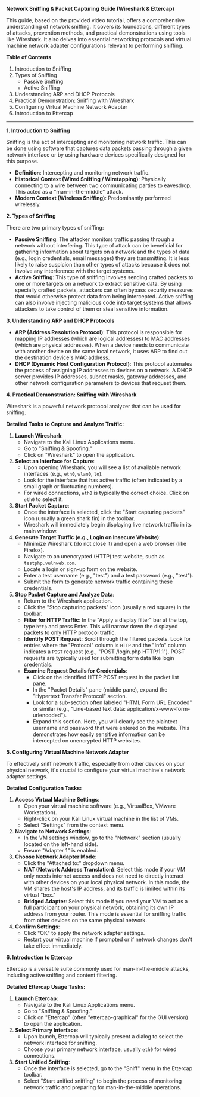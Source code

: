 **Network Sniffing & Packet Capturing Guide (Wireshark & Ettercap)**

This guide, based on the provided video tutorial, offers a comprehensive understanding of network sniffing. It covers its foundations, different types of attacks, prevention methods, and practical demonstrations using tools like Wireshark. It also delves into essential networking protocols and virtual machine network adapter configurations relevant to performing sniffing.

**Table of Contents**

1.  Introduction to Sniffing
2.  Types of Sniffing
    * Passive Sniffing
    * Active Sniffing
3.  Understanding ARP and DHCP Protocols
4.  Practical Demonstration: Sniffing with Wireshark
5.  Configuring Virtual Machine Network Adapter
6.  Introduction to Ettercap

---

**1. Introduction to Sniffing**

Sniffing is the act of intercepting and monitoring network traffic. This can be done using software that captures data packets passing through a given network interface or by using hardware devices specifically designed for this purpose.

* **Definition**: Intercepting and monitoring network traffic.
* **Historical Context (Wired Sniffing / Wiretapping)**: Physically connecting to a wire between two communicating parties to eavesdrop. This acted as a "man-in-the-middle" attack.
* **Modern Context (Wireless Sniffing)**: Predominantly performed wirelessly.

**2. Types of Sniffing**

There are two primary types of sniffing:

* **Passive Sniffing**: The attacker monitors traffic passing through a network without interfering. This type of attack can be beneficial for gathering information about targets on a network and the types of data (e.g., login credentials, email messages) they are transmitting. It is less likely to raise suspicion than other types of attacks because it does not involve any interference with the target systems.
* **Active Sniffing**: This type of sniffing involves sending crafted packets to one or more targets on a network to extract sensitive data. By using specially crafted packets, attackers can often bypass security measures that would otherwise protect data from being intercepted. Active sniffing can also involve injecting malicious code into target systems that allows attackers to take control of them or steal sensitive information.

**3. Understanding ARP and DHCP Protocols**

* **ARP (Address Resolution Protocol)**: This protocol is responsible for mapping IP addresses (which are logical addresses) to MAC addresses (which are physical addresses). When a device needs to communicate with another device on the same local network, it uses ARP to find out the destination device's MAC address.
* **DHCP (Dynamic Host Configuration Protocol)**: This protocol automates the process of assigning IP addresses to devices on a network. A DHCP server provides IP addresses, subnet masks, gateway addresses, and other network configuration parameters to devices that request them.

**4. Practical Demonstration: Sniffing with Wireshark**

Wireshark is a powerful network protocol analyzer that can be used for sniffing.

**Detailed Tasks to Capture and Analyze Traffic:**

1.  **Launch Wireshark**:
    * Navigate to the Kali Linux Applications menu.
    * Go to "Sniffing & Spoofing."
    * Click on "Wireshark" to open the application.
2.  **Select an Interface for Capture**:
    * Upon opening Wireshark, you will see a list of available network interfaces (e.g., `eth0`, `wlan0`, `lo`).
    * Look for the interface that has active traffic (often indicated by a small graph or fluctuating numbers).
    * For wired connections, `eth0` is typically the correct choice. Click on `eth0` to select it.
3.  **Start Packet Capture**:
    * Once the interface is selected, click the "Start capturing packets" icon (usually a green shark fin) in the toolbar.
    * Wireshark will immediately begin displaying live network traffic in its main window.
4.  **Generate Target Traffic (e.g., Login on Insecure Website)**:
    * Minimize Wireshark (do not close it) and open a web browser (like Firefox).
    * Navigate to an unencrypted (HTTP) test website, such as `testphp.vulnweb.com`.
    * Locate a login or sign-up form on the website.
    * Enter a test username (e.g., "test") and a test password (e.g., "test").
    * Submit the form to generate network traffic containing these credentials.
5.  **Stop Packet Capture and Analyze Data**:
    * Return to the Wireshark application.
    * Click the "Stop capturing packets" icon (usually a red square) in the toolbar.
    * **Filter for HTTP Traffic**: In the "Apply a display filter" bar at the top, type `http` and press Enter. This will narrow down the displayed packets to only HTTP protocol traffic.
    * **Identify POST Request**: Scroll through the filtered packets. Look for entries where the "Protocol" column is `HTTP` and the "Info" column indicates a `POST` request (e.g., "POST /login.php HTTP/1.1"). POST requests are typically used for submitting form data like login credentials.
    * **Examine Request Details for Credentials**:
        * Click on the identified HTTP POST request in the packet list pane.
        * In the "Packet Details" pane (middle pane), expand the "Hypertext Transfer Protocol" section.
        * Look for a sub-section often labeled "HTML Form URL Encoded" or similar (e.g., "Line-based text data: application/x-www-form-urlencoded").
        * Expand this section. Here, you will clearly see the plaintext username and password that were entered on the website. This demonstrates how easily sensitive information can be intercepted on unencrypted HTTP websites.

**5. Configuring Virtual Machine Network Adapter**

To effectively sniff network traffic, especially from other devices on your physical network, it's crucial to configure your virtual machine's network adapter settings.

**Detailed Configuration Tasks:**

1.  **Access Virtual Machine Settings**:
    * Open your virtual machine software (e.g., VirtualBox, VMware Workstation).
    * Right-click on your Kali Linux virtual machine in the list of VMs.
    * Select "Settings" from the context menu.
2.  **Navigate to Network Settings**:
    * In the VM settings window, go to the "Network" section (usually located on the left-hand side).
    * Ensure "Adapter 1" is enabled.
3.  **Choose Network Adapter Mode**:
    * Click the "Attached to:" dropdown menu.
    * **NAT (Network Address Translation)**: Select this mode if your VM only needs internet access and does not need to directly interact with other devices on your local physical network. In this mode, the VM shares the host's IP address, and its traffic is limited within its virtual "box."
    * **Bridged Adapter**: Select this mode if you need your VM to act as a full participant on your physical network, obtaining its own IP address from your router. This mode is essential for sniffing traffic from other devices on the same physical network.
4.  **Confirm Settings**:
    * Click "OK" to apply the network adapter settings.
    * Restart your virtual machine if prompted or if network changes don't take effect immediately.

**6. Introduction to Ettercap**

Ettercap is a versatile suite commonly used for man-in-the-middle attacks, including active sniffing and content filtering.

**Detailed Ettercap Usage Tasks:**

1.  **Launch Ettercap**:
    * Navigate to the Kali Linux Applications menu.
    * Go to "Sniffing & Spoofing."
    * Click on "Ettercap" (often "ettercap-graphical" for the GUI version) to open the application.
2.  **Select Primary Interface**:
    * Upon launch, Ettercap will typically present a dialog to select the network interface for sniffing.
    * Choose your primary network interface, usually `eth0` for wired connections.
3.  **Start Unified Sniffing**:
    * Once the interface is selected, go to the "Sniff" menu in the Ettercap toolbar.
    * Select "Start unified sniffing" to begin the process of monitoring network traffic and preparing for man-in-the-middle operations.
